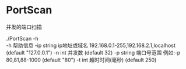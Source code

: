 # PortScan
并发的端口扫描

 ./PortScan -h                 
  -h    帮助信息
  -ip string
        ip地址或域名  192.168.0.1-255,192.168.2.1,localhost (default "127.0.0.1")
  -n int
        并发数 (default 32)
  -p string
        端口号范围 例如:-p 80,81,88-1000 (default "80")
  -t int
        超时时间(毫秒) (default 250)
